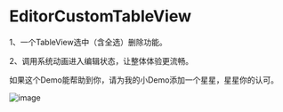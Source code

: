 # EditorCustomTableView
1、一个TableView选中（含全选）删除功能。  

2、调用系统动画进入编辑状态，让整体体验更流畅。  

如果这个Demo能帮助到你，请为我的小Demo添加一个星星，星星你的认可。  

![image](http://g.recordit.co/gKycvbsFtz.gif)
